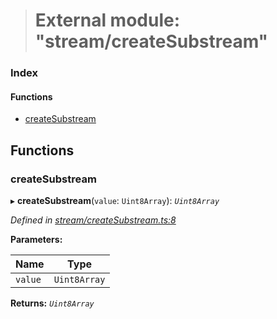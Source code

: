 > # External module: "stream/createSubstream"

### Index

#### Functions

* [createSubstream](_stream_createsubstream_.md#createsubstream)

## Functions

###  createSubstream

▸ **createSubstream**(`value`: `Uint8Array`): *`Uint8Array`*

*Defined in [stream/createSubstream.ts:8](https://github.com/polkadot-js/common/blob/5aea366/packages/trie-codec/src/stream/createSubstream.ts#L8)*

**Parameters:**

Name | Type |
------ | ------ |
`value` | `Uint8Array` |

**Returns:** *`Uint8Array`*